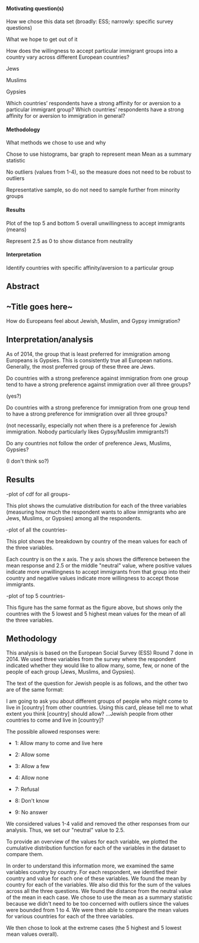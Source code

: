 #### Motivating question(s)

How we chose this data set (broadly: ESS; narrowly: specific survey questions)

What we hope to get out of it

How does the willingness to accept particular immigrant groups into a country vary across different European countries?

Jews

Muslims

Gypsies

Which countries’ respondents have a strong affinity for or aversion to a particular immigrant group? Which countries’ respondents have a strong affinity for or aversion to immigration in general?

#### Methodology
What methods we chose to use and why

Chose to use histograms, bar graph to represent mean
Mean as a summary statistic

No outliers (values from 1-4), so the measure does not need to be robust to outliers

Representative sample, so do not need to sample further from minority groups

#### Results
Plot of the top 5 and bottom 5 overall unwillingness to accept immigrants (means)

Represent 2.5 as 0 to show distance from neutrality

#### Interpretation
Identify countries with specific affinity/aversion to a particular group

## Abstract

## ~Title goes here~
How do Europeans feel about Jewish, Muslim, and Gypsy immigration?

## Interpretation/analysis

As of 2014, the group that is least preferred for immigration among Europeans is Gypsies. This is consistently true all European nations. Generally, the most preferred group of these three are Jews.

Do countries with a strong preference against immigration from one group tend to have a strong preference against immigration over all three groups?

(yes?)

Do countries with a strong preference for immigration from one group tend to have a strong preference for immigration over all three groups?

(not necessarily, especially not when there is a preference for Jewish immigration. Nobody particularly likes Gypsy/Muslim immigrants?)

Do any countries not follow the order of preference Jews, Muslims, Gypsies?

(I don't think so?)

## Results
-plot of cdf for all groups-

This plot shows the cumulative distribution for each of the three variables (measuring how much the respondent wants to allow immigrants who are Jews, Muslims, or Gypsies) among all the respondents.


-plot of all the countries-

This plot shows the breakdown by country of the mean values for each of the three variables.

Each country is on the x axis. The y axis shows the difference between the mean response and 2.5  or the middle "neutral" value, where positive values indicate more unwillingness to accept immigrants from that group into their country and negative values indicate more willingness to accept those immigrants.

-plot of top 5 countries-

This figure has the same format as the figure above, but shows only the countries with the 5 lowest and 5 highest mean values for the mean of all the three variables.

## Methodology

This analysis is based on the European Social Survey (ESS) Round 7 done in 2014. We used three variables from the survey where the respondent indicated whether they would like to allow many, some, few, or none of the people of each group (Jews, Muslims, and Gypsies).

The text of the question for Jewish people is as follows, and the other two are of the same format:

I am going to ask you about different groups of people who might come to live in [country] from other countries. Using this card, please tell me to what extent you think [country] should allow? ...Jewish people from other countries to come and live in [country]?

  The possible allowed responses were:

  * 1: 	Allow many to come and live here 	

  * 2: 	Allow some 	

  * 3: 	Allow a few 		 

  * 4: 	Allow none 	

  * 7: 	Refusal

  * 8: 	Don't know

  * 9: 	No answer

We considered values 1-4 valid and removed the other responses from our analysis. Thus, we set our "neutral" value to 2.5.

To provide an overview of the values for each variable, we plotted the cumulative distribution function for each of the variables in the dataset to compare them.

In order to understand this information more, we examined the same variables country by country. For each respondent, we identified their country and value for each one of these variables. We found the mean by country for each of the variables. We also did this for the sum of the values across all the three questions. We found the distance from the neutral value of the mean in each case. We chose to use the mean as a summary statistic because we didn't need to be too concerned with outliers since the values were bounded from 1 to 4. We were then able to compare the mean values for various countries for each of the three variables.

We then chose to look at the extreme cases (the 5 highest and 5 lowest mean values overall).
